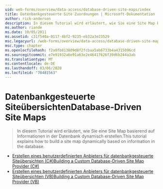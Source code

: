 ```yaml
---
uid: web-forms/overview/data-access/database-driven-site-maps/index
title: Datenbankgesteuerte Site Zuordnungen | Microsoft-Dokumentation
author: rick-anderson
description: In diesem Tutorial wird erläutert, wie Sie eine Site Map basierend auf Informationen in der Datenbank dynamisch erstellen.
ms.author: riande
ms.date: 10/05/2011
ms.assetid: c31f540a-0117-4bf2-9235-eb32a3e23529
msc.legacyurl: /web-forms/overview/data-access/database-driven-site-maps
msc.type: chapter
ms.openlocfilehash: f2a0fb813809d8f2fcbaa5ab6733b4a4315096cd
ms.sourcegitcommit: e7e91932a6e91a63e2e46417626f39d6b244a3ab
ms.translationtype: MT
ms.contentlocale: de-DE
ms.lasthandoff: 03/06/2020
ms.locfileid: "78481563"
---
```

# <a name="database-driven-site-maps"></a><span data-ttu-id="ce23e-103">Datenbankgesteuerte Siteübersichten</span><span class="sxs-lookup"><span data-stu-id="ce23e-103">Database-Driven Site Maps</span></span>

> <span data-ttu-id="ce23e-104">In diesem Tutorial wird erläutert, wie Sie eine Site Map basierend auf Informationen in der Datenbank dynamisch erstellen.</span><span class="sxs-lookup"><span data-stu-id="ce23e-104">This tutorial explains how to build a site map dynamically based on information in the database.</span></span>

- [<span data-ttu-id="ce23e-105">Erstellen eines benutzerdefinierten Anbieters für datenbankgesteuerte Siteübersichten (C#)</span><span class="sxs-lookup"><span data-stu-id="ce23e-105">Building a Custom Database-Driven Site Map Provider (C#)</span></span>](building-a-custom-database-driven-site-map-provider-cs.md)
- [<span data-ttu-id="ce23e-106">Erstellen eines benutzerdefinierten Anbieters für datenbankgesteuerte Siteübersichten (VB)</span><span class="sxs-lookup"><span data-stu-id="ce23e-106">Building a Custom Database-Driven Site Map Provider (VB)</span></span>](building-a-custom-database-driven-site-map-provider-vb.md)

